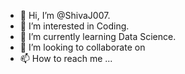 - 👋 Hi, I’m @ShivaJ007.
- 👀 I’m interested in Coding.
- 🌱 I’m currently learning Data Science. 
- 💞️ I’m looking to collaborate on 
- 📫 How to reach me ...

<!---
ShivaJ007/ShivaJ007 is a ✨ special ✨ repository because its `README.md` (this file) appears on your GitHub profile.
You can click the Preview link to take a look at your changes.
--->
